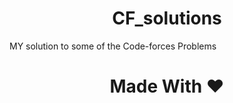 <h1 align="center"> CF_solutions</h1>

MY solution to some of the Code-forces Problems

<h1 align="center"> Made With ❤</h1>
